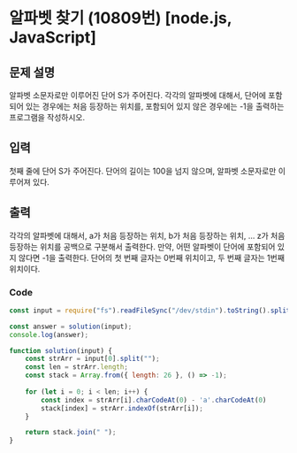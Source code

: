# 알파벳 찾기 (10809번) [node.js, JavaScript] 

## 문제 설명
알파벳 소문자로만 이루어진 단어 S가 주어진다. 각각의 알파벳에 대해서, 단어에 포함되어 있는 경우에는 처음 등장하는 위치를, 포함되어 있지 않은 경우에는 -1을 출력하는 프로그램을 작성하시오.

## 입력
첫째 줄에 단어 S가 주어진다. 단어의 길이는 100을 넘지 않으며, 알파벳 소문자로만 이루어져 있다.

## 출력
각각의 알파벳에 대해서, a가 처음 등장하는 위치, b가 처음 등장하는 위치, ... z가 처음 등장하는 위치를 공백으로 구분해서 출력한다.
만약, 어떤 알파벳이 단어에 포함되어 있지 않다면 -1을 출력한다. 단어의 첫 번째 글자는 0번째 위치이고, 두 번째 글자는 1번째 위치이다.

### Code
```js
const input = require("fs").readFileSync("/dev/stdin").toString().split("\n"); 

const answer = solution(input);
console.log(answer);

function solution(input) {
    const strArr = input[0].split("");
    const len = strArr.length;
    const stack = Array.from({ length: 26 }, () => -1);
    
    for (let i = 0; i < len; i++) {
        const index = strArr[i].charCodeAt(0) - 'a'.charCodeAt(0)
        stack[index] = strArr.indexOf(strArr[i]);
    }

    return stack.join(" ");
}

```